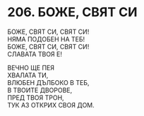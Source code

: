 # 206. БОЖЕ, СВЯТ СИ  
  
БОЖЕ, СВЯТ СИ, СВЯТ СИ!  
НЯМА ПОДОБЕН НА ТЕБ!  
БОЖЕ, СВЯТ СИ, СВЯТ СИ!  
СЛАВАТА ТВОЯ Е!  
  
ВЕЧНО ЩЕ ПЕЯ  
ХВАЛАТА ТИ,  
ВЛЮБЕН ДЪЛБОКО В ТЕБ,  
В ТВОИТЕ ДВОРОВЕ,  
ПРЕД ТВОЯ ТРОН,  
ТУК АЗ ОТКРИХ СВОЯ ДОМ.  
